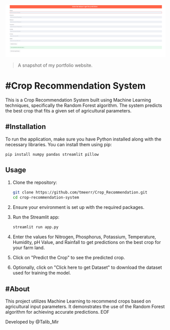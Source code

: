 ![Preview](/crop.png)
> A snapshot of my portfolio website.

#Crop Recommendation System
==========================

This is a Crop Recommendation System built using Machine Learning techniques, specifically the Random Forest algorithm. The system predicts the best crop that fits a given set of agricultural parameters.

#Installation
------------

To run the application, make sure you have Python installed along with the necessary libraries. You can install them using pip:

    pip install numpy pandas streamlit pillow

Usage
-----

1. Clone the repository:

    ```bash
    git clone https://github.com/tmeerr/Crop_Recommendation.git
    cd crop-recommendation-system
    ```

2. Ensure your environment is set up with the required packages.

3. Run the Streamlit app:

    ```bash
    streamlit run app.py
    ```

4. Enter the values for Nitrogen, Phosphorus, Potassium, Temperature, Humidity, pH Value, and Rainfall to get predictions on the best crop for your farm land.

5. Click on "Predict the Crop" to see the predicted crop.

6. Optionally, click on "Click here to get Dataset" to download the dataset used for training the model.

#About
-----

This project utilizes Machine Learning to recommend crops based on agricultural input parameters. It demonstrates the use of the Random Forest algorithm for achieving accurate predictions.
EOF


Developed by @Talib_Mir